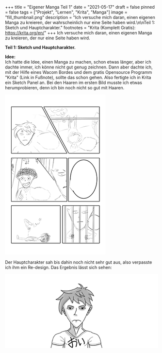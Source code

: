 +++
title = "Eigener Manga Teil 1"
date = "2021-05-17"
draft = false
pinned = false
tags = ["Projekt", "Lernen", "Krita", "Manga"]
image = "fill_thumbnail.png"
description = "Ich versuche mich daran, einen eigenen Manga zu kreieren, der wahrscheinlich nur eine Seite haben wird.\n\nTeil 1: Sketch und Hauptcharakter."
footnotes = "Krita (Komplett Gratis): https://krita.org/en/"
+++
Ich versuche mich daran, einen eigenen Manga zu kreieren, der nur eine Seite haben wird. 

**Teil 1: Sketch und Hauptcharakter.**

**Idee:**\
Ich hatte die Idee, einen Manga zu machen, schon etwas länger, aber ich dachte immer, ich könne nicht gut genug zeichnen. Dann aber dachte ich, mit der Hilfe eines Wacom Bordes und dem gratis Opensource Programm "Krita" (Link in Fußnote), sollte das schon gehen. Also fertigte ich in Krita ein Sketch Panel an.  Bei den Haaren im ersten Bild musste ich etwas herumprobieren, denn ich bin noch nicht so gut mit Haaren.

![Skizze erstes Panel](panel-1.png)

Der Hauptcharakter sah bis dahin noch nicht sehr gut aus, also verpasste ich ihm ein Re-design. Das Ergebnis lässt sich sehen:

![Auf dem Shirt steht "Hallo" oder "Ich" ](fill-blog.png)